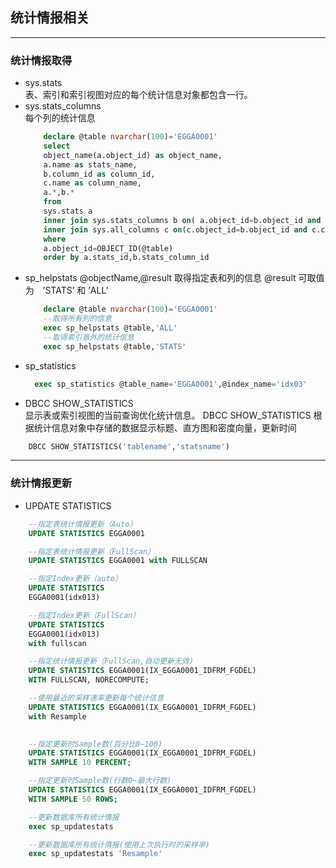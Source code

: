 ## 统计情报相关
---
### 统计情报取得
* sys.stats    
    表、索引和索引视图对应的每个统计信息对象都包含一行。
* sys.stats_columns    
    每个列的统计信息
    ```sql
        declare @table nvarchar(100)='EGGA0001'
        select 
        object_name(a.object_id) as object_name,
        a.name as stats_name,
        b.column_id as column_id, 
        c.name as column_name,
        a.*,b.*
        from 
        sys.stats a
        inner join sys.stats_columns b on( a.object_id=b.object_id and a.stats_id=b.stats_id) 
        inner join sys.all_columns c on(c.object_id=b.object_id and c.column_id=b.column_id)
        where
        a.object_id=OBJECT_ID(@table)
        order by a.stats_id,b.stats_column_id 
    ```
* sp_helpstats @objectName,@result
    取得指定表和列的信息
    @result 可取值为　’STATS’ 和 ’ALL’
    ```sql
        declare @table nvarchar(100)='EGGA0001'
        --取得所有列的信息
        exec sp_helpstats @table,'ALL'
        --取得索引意外的统计信息
        exec sp_helpstats @table,'STATS'
    ```
* sp_statistics
  ```sql
    exec sp_statistics @table_name='EGGA0001',@index_name='idx03'
  ```
* DBCC SHOW_STATISTICS    
  显示表或索引视图的当前查询优化统计信息。
  DBCC SHOW_STATISTICS 根据统计信息对象中存储的数据显示标题、直方图和密度向量，更新时间
```Sql
    DBCC SHOW_STATISTICS('tablename','statsname')
```
---
### 统计情报更新
* UPDATE STATISTICS
```Sql
    --指定表统计情报更新（Auto）
    UPDATE STATISTICS EGGA0001

    --指定表统计情报更新（FullScan）
    UPDATE STATISTICS EGGA0001 with FULLSCAN

    --指定Index更新（auto） 
    UPDATE STATISTICS 
    EGGA0001(idx013) 

    --指定Index更新（FullScan）
    UPDATE STATISTICS 
    EGGA0001(idx013) 
    with fullscan

    --指定统计情报更新（FullScan,自动更新无效）
    UPDATE STATISTICS EGGA0001(IX_EGGA0001_IDFRM_FGDEL) 
    WITH FULLSCAN, NORECOMPUTE;  

    --使用最近的采样速率更新每个统计信息
    UPDATE STATISTICS EGGA0001(IX_EGGA0001_IDFRM_FGDEL) 
    with Resample
    

    --指定更新时Sample数(百分比0~100)
    UPDATE STATISTICS EGGA0001(IX_EGGA0001_IDFRM_FGDEL) 
    WITH SAMPLE 10 PERCENT;

    --指定更新时Sample数(行数0~最大行数)
    UPDATE STATISTICS EGGA0001(IX_EGGA0001_IDFRM_FGDEL) 
    WITH SAMPLE 50 ROWS;

    --更新数据库所有统计情报
    exec sp_updatestats

    --更新数据库所有统计情报(使用上次执行时的采样率)
    exec sp_updatestats 'Resample'
     
```
